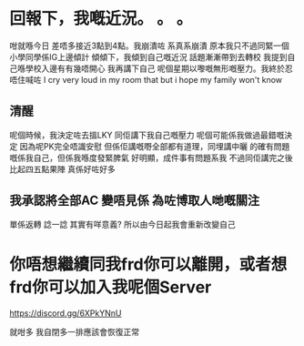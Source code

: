 # 回報下，我嘅近況。 。 。
咁就喺今日 差唔多接近3點到4點。我崩潰咗 系真系崩潰 原本我只不過同緊一個小學同學係IG上邊傾計 傾傾下，我傾到自己嘅近況 
話題漸漸帶到去轉校 我提到自己喺學校入邊有有幾唔開心 我再講下自己 呢個星期以嚟嘅無形嘅壓力。我終於忍唔住喊咗 I cry very loud in my room that but i hope my family won't know

## 清醒
呢個時候，我決定咗去搵LKY 同佢講下我自己嘅壓力 呢個可能係我做過最錯嘅決定 因為呢PK完全唔識安慰 但係佢講嘅嘢全部都有道理，同埋講中曬 的確有問題嘅係我自己，但係我喺度發緊脾氣 好明顯，成件事有問題系我 不過同佢講完之後 比起四五點果陣 真係好咗好多

## 我承認將全部AC 變唔見係 為咗博取人哋嘅關注
單係返轉 諗一諗 其實有咩意義? 所以由今日起我會重新改變自己

# 你唔想繼續同我frd你可以離開，或者想frd你可以加入我呢個Server
https://discord.gg/6XPkYNnU

就咁多 我自閉多一排應該會恢復正常

